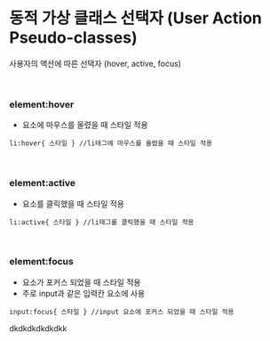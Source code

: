 # 동적 가상 클래스 선택자 (User Action Pseudo-classes)

사용자의 액션에 따른 선택자 (hover, active, focus)

<br>

### element:hover

- 요소에 마우스를 올렸을 때 스타일 적용

```
li:hover{ 스타일 } //li태그에 마우스를 올렸을 때 스타일 적용
```

<br>

### element:active

- 요소를 클릭했을 때 스타일 적용

```
li:active{ 스타일 } //li태그를 클릭했을 때 스타일 적용
```

<br>

### element:focus

- 요소가 포커스 되었을 때 스타일 적용
- 주로 input과 같은 입력칸 요소에 사용

```
input:focus{ 스타일 } //input 요소에 포커스 되었을 때 스타일 적용
```

dkdkdkdkdkdkk
